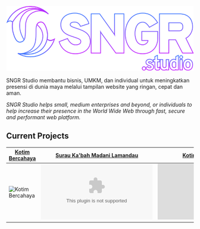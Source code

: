 [![SNGR Studio](/assets/logo-outline.svg)][sngrstudio]

SNGR Studio membantu bisnis, UMKM, dan individual untuk meningkatkan presensi di dunia maya melalui tampilan website yang ringan, cepat dan aman.

*SNGR Studio helps small, medium enterprises and beyond, or individuals to help increase their presence in the World Wide Web through fast, secure and performant web platform.*

## Current Projects

| [Kotim Bercahaya][kotimbercahaya] | [Surau Ka'bah Madani Lamandau][suraumadani] | [Kotim PKS MB Ketapang][pksmbketapang] |
| --- | --- | --- |
| ![Kotim Bercahaya][imgkotimbercahaya] | ![Surau Ka'bah Madani Lamandau][imgsuraumadani] | ![Kotim PKS MB Ketapang][imgpksmbketapang] |

<!--link-->
[sngrstudio]: https://sngr.studio
[kotimbercahaya]: https://kotimbercahaya4.netlify.app/
[suraumadani]: https://suraumadani.com/
[pksmbketapang]: https://pksmbketapang.org/

<!--img-->
[imgkotimbercahaya]: https://api.sngr.studio/image/393w/851h/https%3A%2F%2Fkotimbercahaya4.netlify.app
[imgsuraumadani]: https://api.sngr.studio/image/393w/851h/https%3A%2F%2Fsuraumadani.com
[imgpksmbketapang]: https://api.sngr.studio/image/393w/851h/https%3A%2F%2Fpksmbketapang.org